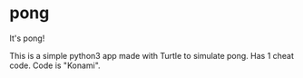 # pong
It's pong!

This is a simple python3 app made with Turtle to simulate pong.
Has 1 cheat code. Code is "Konami".
